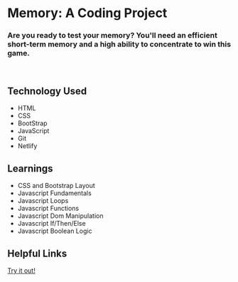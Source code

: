 # Memory: A Coding Project

### Are you ready to test your memory? You'll need an efficient short-term memory and a high ability to concentrate to win this game.

<br>

## Technology Used

- HTML
- CSS
- BootStrap
- JavaScript
- Git
- Netlify

## Learnings

- CSS and Bootstrap Layout
- Javascript Fundamentals
- Javascript Loops
- Javascript Functions
- Javascript Dom Manipulation
- Javascript If/Then/Else
- Javascript Boolean Logic

## Helpful Links

[Try it out!](https://memory.davidblackwelder.dev)
